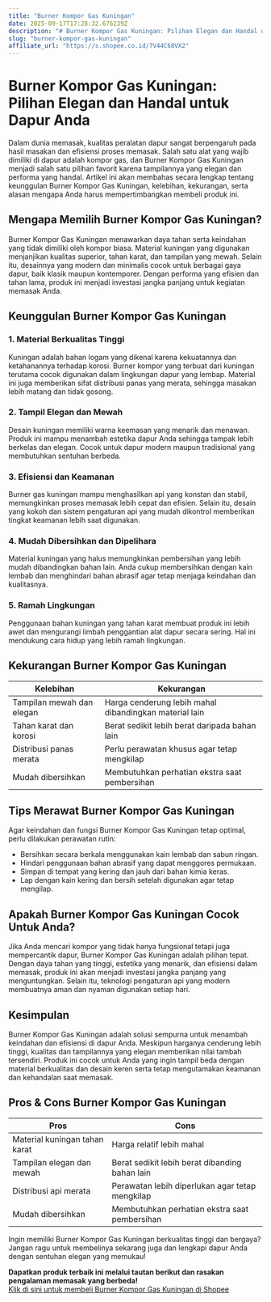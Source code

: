 ```yaml
---
title: "Burner Kompor Gas Kuningan"
date: 2025-09-17T17:28:32.676239Z
description: "# Burner Kompor Gas Kuningan: Pilihan Elegan dan Handal untuk Dapur Anda..."
slug: "burner-kompor-gas-kuningan"
affiliate_url: "https://s.shopee.co.id/7V44C68VX2"
---
```

# Burner Kompor Gas Kuningan: Pilihan Elegan dan Handal untuk Dapur Anda

Dalam dunia memasak, kualitas peralatan dapur sangat berpengaruh pada hasil masakan dan efisiensi proses memasak. Salah satu alat yang wajib dimiliki di dapur adalah kompor gas, dan Burner Kompor Gas Kuningan menjadi salah satu pilihan favorit karena tampilannya yang elegan dan performa yang handal. Artikel ini akan membahas secara lengkap tentang keunggulan Burner Kompor Gas Kuningan, kelebihan, kekurangan, serta alasan mengapa Anda harus mempertimbangkan membeli produk ini.

## Mengapa Memilih Burner Kompor Gas Kuningan?

Burner Kompor Gas Kuningan menawarkan daya tahan serta keindahan yang tidak dimiliki oleh kompor biasa. Material kuningan yang digunakan menjanjikan kualitas superior, tahan karat, dan tampilan yang mewah. Selain itu, desainnya yang modern dan minimalis cocok untuk berbagai gaya dapur, baik klasik maupun kontemporer. Dengan performa yang efisien dan tahan lama, produk ini menjadi investasi jangka panjang untuk kegiatan memasak Anda.

## Keunggulan Burner Kompor Gas Kuningan

### 1. Material Berkualitas Tinggi
Kuningan adalah bahan logam yang dikenal karena kekuatannya dan ketahanannya terhadap korosi. Burner kompor yang terbuat dari kuningan terutama cocok digunakan dalam lingkungan dapur yang lembap. Material ini juga memberikan sifat distribusi panas yang merata, sehingga masakan lebih matang dan tidak gosong.

### 2. Tampil Elegan dan Mewah
Desain kuningan memiliki warna keemasan yang menarik dan menawan. Produk ini mampu menambah estetika dapur Anda sehingga tampak lebih berkelas dan elegan. Cocok untuk dapur modern maupun tradisional yang membutuhkan sentuhan berbeda.

### 3. Efisiensi dan Keamanan
Burner gas kuningan mampu menghasilkan api yang konstan dan stabil, memungkinkan proses memasak lebih cepat dan efisien. Selain itu, desain yang kokoh dan sistem pengaturan api yang mudah dikontrol memberikan tingkat keamanan lebih saat digunakan.

### 4. Mudah Dibersihkan dan Dipelihara
Material kuningan yang halus memungkinkan pembersihan yang lebih mudah dibandingkan bahan lain. Anda cukup membersihkan dengan kain lembab dan menghindari bahan abrasif agar tetap menjaga keindahan dan kualitasnya.

### 5. Ramah Lingkungan
Penggunaan bahan kuningan yang tahan karat membuat produk ini lebih awet dan mengurangi limbah penggantian alat dapur secara sering. Hal ini mendukung cara hidup yang lebih ramah lingkungan.

## Kekurangan Burner Kompor Gas Kuningan

| Kelebihan                   | Kekurangan                                      |
|------------------------------|------------------------------------------------|
| Tampilan mewah dan elegan    | Harga cenderung lebih mahal dibandingkan material lain |
| Tahan karat dan korosi      | Berat sedikit lebih berat daripada bahan lain |
| Distribusi panas merata      | Perlu perawatan khusus agar tetap mengkilap  |
| Mudah dibersihkan           | Membutuhkan perhatian ekstra saat pembersihan |

## Tips Merawat Burner Kompor Gas Kuningan

Agar keindahan dan fungsi Burner Kompor Gas Kuningan tetap optimal, perlu dilakukan perawatan rutin:

- Bersihkan secara berkala menggunakan kain lembab dan sabun ringan.
- Hindari penggunaan bahan abrasif yang dapat menggores permukaan.
- Simpan di tempat yang kering dan jauh dari bahan kimia keras.
- Lap dengan kain kering dan bersih setelah digunakan agar tetap mengilap.

## Apakah Burner Kompor Gas Kuningan Cocok Untuk Anda?

Jika Anda mencari kompor yang tidak hanya fungsional tetapi juga mempercantik dapur, Burner Kompor Gas Kuningan adalah pilihan tepat. Dengan daya tahan yang tinggi, estetika yang menarik, dan efisiensi dalam memasak, produk ini akan menjadi investasi jangka panjang yang menguntungkan. Selain itu, teknologi pengaturan api yang modern membuatnya aman dan nyaman digunakan setiap hari.

## Kesimpulan

Burner Kompor Gas Kuningan adalah solusi sempurna untuk menambah keindahan dan efisiensi di dapur Anda. Meskipun harganya cenderung lebih tinggi, kualitas dan tampilannya yang elegan memberikan nilai tambah tersendiri. Produk ini cocok untuk Anda yang ingin tampil beda dengan material berkualitas dan desain keren serta tetap mengutamakan keamanan dan kehandalan saat memasak.

## Pros & Cons Burner Kompor Gas Kuningan

| **Pros**                        | **Cons**                                                  |
|----------------------------------|------------------------------------------------------------|
| Material kuningan tahan karat    | Harga relatif lebih mahal                                |
| Tampilan elegan dan mewah       | Berat sedikit lebih berat dibanding bahan lain           |
| Distribusi api merata           | Perawatan lebih diperlukan agar tetap mengkilap          |
| Mudah dibersihkan               | Membutuhkan perhatian ekstra saat pembersihan          |

Ingin memiliki Burner Kompor Gas Kuningan berkualitas tinggi dan bergaya? Jangan ragu untuk membelinya sekarang juga dan lengkapi dapur Anda dengan sentuhan elegan yang memukau!

**Dapatkan produk terbaik ini melalui tautan berikut dan rasakan pengalaman memasak yang berbeda!**  
[Klik di sini untuk membeli Burner Kompor Gas Kuningan di Shopee](https://s.shopee.co.id/7V44C68VX2)